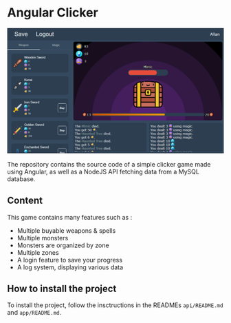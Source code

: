 # Angular Clicker

![Game screenshot](/media/game.png)

The repository contains the source code of a simple clicker game made using Angular, as well as a NodeJS API fetching data from a MySQL database.

## Content

This game contains many features such as :
- Multiple buyable weapons & spells
- Multiple monsters
- Monsters are organized by zone
- Multiple zones
- A login feature to save your progress
- A log system, displaying various data

## How to install the project

To install the project, follow the insctructions in the READMEs `api/README.md` and `app/README.md`.
